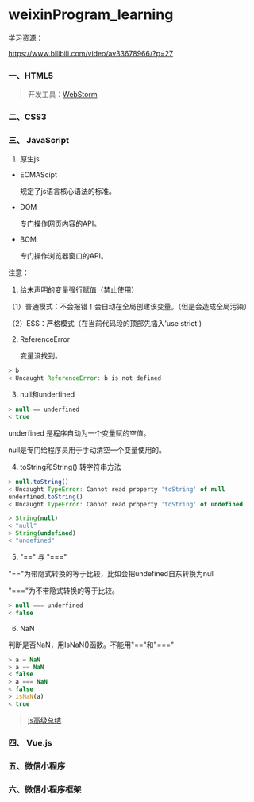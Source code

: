# weixinProgram_learning
学习资源：

https://www.bilibili.com/video/av33678966/?p=27



### 一、HTML5

> 开发工具：[WebStorm](https://www.jetbrains.com/webstorm/)









### 二、CSS3







### 三、 JavaScript

1. 原生js

- ECMAScipt

  规定了js语言核心语法的标准。

- DOM

  专门操作网页内容的API。

- BOM

  专门操作浏览器窗口的API。

注意：

1. 给未声明的变量强行赋值（禁止使用）

（1）普通模式：不会报错！会自动在全局创建该变量。（但是会造成全局污染）

（2）ESS：严格模式（在当前代码段的顶部先插入'use strict')

2. ReferenceError

   变量没找到。

```javascript
> b
< Uncaught ReferenceError: b is not defined
```

3. null和underfined

```js
> null == underfined
< true
```

underfined 是程序自动为一个变量赋的空值。

null是专门给程序员用于手动清空一个变量使用的。

4. toString和String() 转字符串方法

```javascript
> null.toString()
< Uncaught TypeError: Cannot read property 'toString' of null
underfined.toString()
< Uncaught TypeError: Cannot read property 'toString' of undefined

> String(null)
< "null"
> String(undefined)
< "undefined"
```

5. "==" 与 "==="

"=="为带隐式转换的等于比较，比如会把undefined自东转换为null

"==="为不带隐式转换的等于比较。

```javascript
> null === underfined
< false
```

6. NaN

判断是否NaN，用IsNaN()函数。不能用"=="和"==="

```javascript
> a = NaN
> a == NaN
< false
> a === NaN
< false
> isNaN(a)
< true
```



> [js高级总结](https://www.cnblogs.com/signheart/p/d6c229a5a758ee1dc21ad5ca2042ab8f.html)



### 四、 Vue.js



### 五、微信小程序



### 六、微信小程序框架






